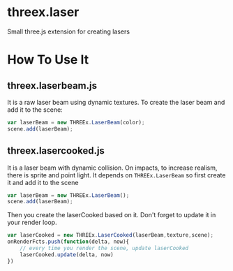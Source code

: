 threex.laser
============
Small three.js extension for creating lasers

How To Use It
=============

## threex.laserbeam.js
It is a raw laser beam using dynamic textures.
To create the laser beam and add it to the scene:

```javascript
var laserBeam = new THREEx.LaserBeam(color);
scene.add(laserBeam);
```

## threex.lasercooked.js
It is a laser beam with dynamic collision. 
On impacts, to increase realism, there is sprite and point light.
It depends on ```THREEx.LaserBeam``` so first create it and add it to the scene

```javascript
var laserBeam = new THREEx.LaserBeam();
scene.add(laserBeam);
```

Then you create the laserCooked based on it. Don't forget to update it in your render loop.

```javascript
var laserCooked	= new THREEx.LaserCooked(laserBeam,texture,scene);
onRenderFcts.push(function(delta, now){
	// every time you render the scene, update laserCooked
	laserCooked.update(delta, now)
})
```
